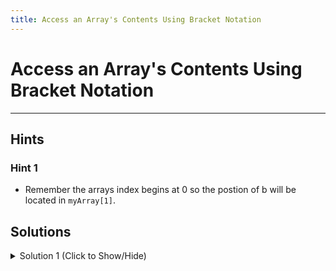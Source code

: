 ```yaml
---
title: Access an Array's Contents Using Bracket Notation
---
```

# Access an Array's Contents Using Bracket Notation


---
## Hints

### Hint 1
- Remember the arrays index begins at 0 so the postion of b will be located in `myArray[1]`.

## Solutions

<details><summary>Solution 1 (Click to Show/Hide)</summary>
```javascript
myArray[1] = "anything we want";
```  
</details>
